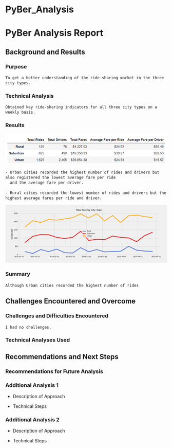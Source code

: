 # PyBer_Analysis

# PyBer Analysis Report

## Background and Results

### Purpose
    To get a better understanding of the ride-sharing market in the three city types.
### Technical Analysis
    Obtained key ride-sharing indicators for all three city types on a weekly basis.
### Results

![](Images/Summary_df.png)

    - Urban cities recorded the highest number of rides and drivers but also registered the lowest average fare per ride
      and the average fare per driver.

    - Rural cities recorded the lowest number of rides and drivers but the highest average fares per ride and driver.


![](Images/Fig8.png)



### Summary
    Although Urban cities recorded the highest number of rides 



## Challenges Encountered and Overcome

### Challenges and Difficulties Encountered
    I had no challenges. 

### Technical Analyses Used

## Recommendations and Next Steps

### Recommendations for Future Analysis

### Additional Analysis 1

* Description of Approach

* Technical Steps

### Additional Analysis 2

* Description of Approach

* Technical Steps
